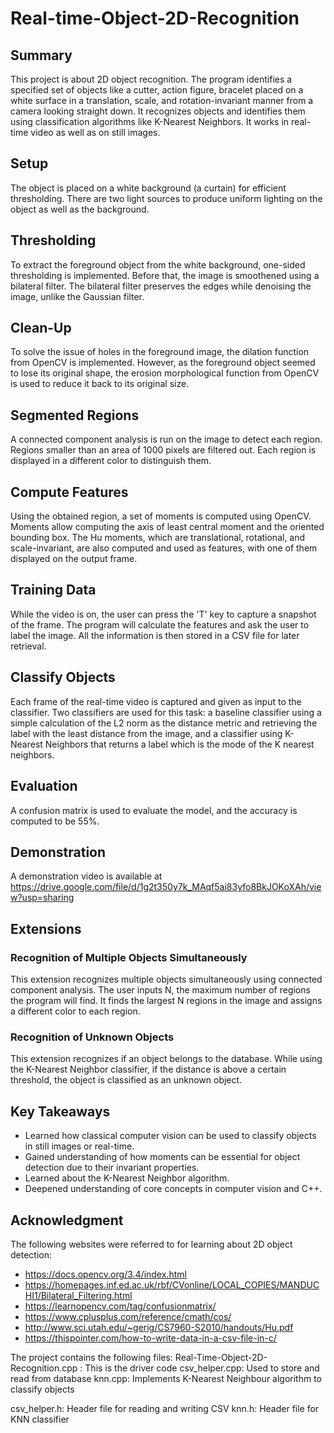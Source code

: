 # Real-time-Object-2D-Recognition

## Summary
This project is about 2D object recognition. The program identifies a specified set of objects like a cutter, action figure, bracelet placed on a white surface in a translation, scale, and rotation-invariant manner from a camera looking straight down. It recognizes objects and identifies them using classification algorithms like K-Nearest Neighbors. It works in real-time video as well as on still images.

## Setup
The object is placed on a white background (a curtain) for efficient thresholding. There are two light sources to produce uniform lighting on the object as well as the background.

## Thresholding
To extract the foreground object from the white background, one-sided thresholding is implemented. Before that, the image is smoothened using a bilateral filter. The bilateral filter preserves the edges while denoising the image, unlike the Gaussian filter.

## Clean-Up
To solve the issue of holes in the foreground image, the dilation function from OpenCV is implemented. However, as the foreground object seemed to lose its original shape, the erosion morphological function from OpenCV is used to reduce it back to its original size.

## Segmented Regions
A connected component analysis is run on the image to detect each region. Regions smaller than an area of 1000 pixels are filtered out. Each region is displayed in a different color to distinguish them.

## Compute Features
Using the obtained region, a set of moments is computed using OpenCV. Moments allow computing the axis of least central moment and the oriented bounding box. The Hu moments, which are translational, rotational, and scale-invariant, are also computed and used as features, with one of them displayed on the output frame.

## Training Data
While the video is on, the user can press the 'T' key to capture a snapshot of the frame. The program will calculate the features and ask the user to label the image. All the information is then stored in a CSV file for later retrieval.

## Classify Objects
Each frame of the real-time video is captured and given as input to the classifier. Two classifiers are used for this task: a baseline classifier using a simple calculation of the L2 norm as the distance metric and retrieving the label with the least distance from the image, and a classifier using K-Nearest Neighbors that returns a label which is the mode of the K nearest neighbors.

## Evaluation
A confusion matrix is used to evaluate the model, and the accuracy is computed to be 55%.

## Demonstration
A demonstration video is available at https://drive.google.com/file/d/1g2t350y7k_MAqf5ai83yfo8BkJOKoXAh/view?usp=sharing

## Extensions

### Recognition of Multiple Objects Simultaneously
This extension recognizes multiple objects simultaneously using connected component analysis. The user inputs N, the maximum number of regions the program will find. It finds the largest N regions in the image and assigns a different color to each region.

### Recognition of Unknown Objects
This extension recognizes if an object belongs to the database. While using the K-Nearest Neighbor classifier, if the distance is above a certain threshold, the object is classified as an unknown object.

## Key Takeaways
- Learned how classical computer vision can be used to classify objects in still images or real-time.
- Gained understanding of how moments can be essential for object detection due to their invariant properties.
- Learned about the K-Nearest Neighbor algorithm.
- Deepened understanding of core concepts in computer vision and C++.

## Acknowledgment
The following websites were referred to for learning about 2D object detection:

- https://docs.opencv.org/3.4/index.html
- https://homepages.inf.ed.ac.uk/rbf/CVonline/LOCAL_COPIES/MANDUCHI1/Bilateral_Filtering.html
- https://learnopencv.com/tag/confusionmatrix/
- https://www.cplusplus.com/reference/cmath/cos/
- http://www.sci.utah.edu/~gerig/CS7960-S2010/handouts/Hu.pdf
- https://thispointer.com/how-to-write-data-in-a-csv-file-in-c/

The project contains the following files:
Real-Time-Object-2D-Recognition.cpp : This is the driver code
csv_helper.cpp: Used to store and read from database
knn.cpp: Implements K-Nearest Neighbour algorithm to classify objects

csv_helper.h: Header file for reading and writing CSV
knn.h: Header file for KNN classifier 
